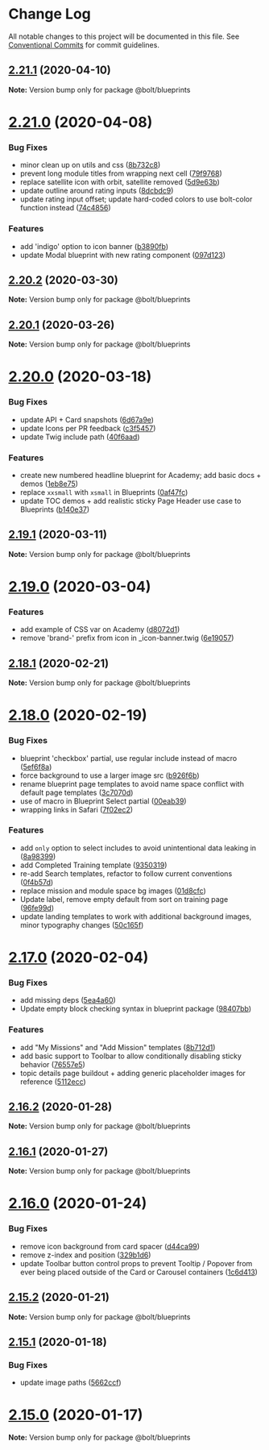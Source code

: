 # Change Log

All notable changes to this project will be documented in this file.
See [Conventional Commits](https://conventionalcommits.org) for commit guidelines.

## [2.21.1](https://github.com/boltdesignsystem/bolt/tree/master/docs-site/src/pages/pattern-lab/_patterns/03-blueprints/compare/v2.21.0...v2.21.1) (2020-04-10)

**Note:** Version bump only for package @bolt/blueprints





# [2.21.0](https://github.com/boltdesignsystem/bolt/tree/master/docs-site/src/pages/pattern-lab/_patterns/03-blueprints/compare/v2.20.2...v2.21.0) (2020-04-08)


### Bug Fixes

* minor clean up on utils and css ([8b732c8](https://github.com/boltdesignsystem/bolt/tree/master/docs-site/src/pages/pattern-lab/_patterns/03-blueprints/commit/8b732c87721a3fab083cdd48d16351847af31a01))
* prevent long module titles from wrapping next cell ([79f9768](https://github.com/boltdesignsystem/bolt/tree/master/docs-site/src/pages/pattern-lab/_patterns/03-blueprints/commit/79f9768bde42ac527d82a7b541a10f0c1a91f12f))
* replace satellite icon with orbit, satellite removed ([5d9e63b](https://github.com/boltdesignsystem/bolt/tree/master/docs-site/src/pages/pattern-lab/_patterns/03-blueprints/commit/5d9e63b864b5287d40c3430b187b9703c3cdc944))
* update outline around rating inputs ([8dcbdc9](https://github.com/boltdesignsystem/bolt/tree/master/docs-site/src/pages/pattern-lab/_patterns/03-blueprints/commit/8dcbdc961d1a102078c5bfcd6f2ec511aef1e2e9))
* update rating input offset; update hard-coded colors to use bolt-color function instead ([74c4856](https://github.com/boltdesignsystem/bolt/tree/master/docs-site/src/pages/pattern-lab/_patterns/03-blueprints/commit/74c485654e3a1d81df61bd45a7ac25cfd3b63f29))


### Features

* add 'indigo' option to icon banner ([b3890fb](https://github.com/boltdesignsystem/bolt/tree/master/docs-site/src/pages/pattern-lab/_patterns/03-blueprints/commit/b3890fb19d9d02ede89160a03e0a23a6831d3a91))
* update Modal blueprint with new rating component ([097d123](https://github.com/boltdesignsystem/bolt/tree/master/docs-site/src/pages/pattern-lab/_patterns/03-blueprints/commit/097d1236f21cb3f0aeda2ac5776a61b02607d42e))





## [2.20.2](https://github.com/boltdesignsystem/bolt/tree/master/docs-site/src/pages/pattern-lab/_patterns/03-blueprints/compare/v2.20.1...v2.20.2) (2020-03-30)

**Note:** Version bump only for package @bolt/blueprints





## [2.20.1](https://github.com/boltdesignsystem/bolt/tree/master/docs-site/src/pages/pattern-lab/_patterns/03-blueprints/compare/v2.20.0...v2.20.1) (2020-03-26)

**Note:** Version bump only for package @bolt/blueprints





# [2.20.0](https://github.com/boltdesignsystem/bolt/tree/master/docs-site/src/pages/pattern-lab/_patterns/03-blueprints/compare/v2.19.1...v2.20.0) (2020-03-18)


### Bug Fixes

* update API + Card snapshots ([6d67a9e](https://github.com/boltdesignsystem/bolt/tree/master/docs-site/src/pages/pattern-lab/_patterns/03-blueprints/commit/6d67a9e38705252516c444b918a33f97aeb7d8d0))
* update Icons per PR feedback ([c3f5457](https://github.com/boltdesignsystem/bolt/tree/master/docs-site/src/pages/pattern-lab/_patterns/03-blueprints/commit/c3f54575b0bbda56ad60f680bf8052ab648c7ae0))
* update Twig include path ([40f6aad](https://github.com/boltdesignsystem/bolt/tree/master/docs-site/src/pages/pattern-lab/_patterns/03-blueprints/commit/40f6aadcfae4437e3e9cf5e7aab5183ed10cfa7a))


### Features

* create new numbered headline blueprint for Academy; add basic docs + demos ([1eb8e75](https://github.com/boltdesignsystem/bolt/tree/master/docs-site/src/pages/pattern-lab/_patterns/03-blueprints/commit/1eb8e753d0e515165a1bee98b9420f08020e0106))
* replace `xxsmall` with `xsmall` in Blueprints ([0af47fc](https://github.com/boltdesignsystem/bolt/tree/master/docs-site/src/pages/pattern-lab/_patterns/03-blueprints/commit/0af47fc59d830e1989dcf98d189619d6b8bfcfd7))
* update TOC demos + add realistic sticky Page Header use case to Blueprints ([b140e37](https://github.com/boltdesignsystem/bolt/tree/master/docs-site/src/pages/pattern-lab/_patterns/03-blueprints/commit/b140e37be83cf4d0f8ae25cb8255856e0ad6a725))





## [2.19.1](https://github.com/boltdesignsystem/bolt/tree/master/docs-site/src/pages/pattern-lab/_patterns/03-blueprints/compare/v2.19.0...v2.19.1) (2020-03-11)

**Note:** Version bump only for package @bolt/blueprints





# [2.19.0](https://github.com/boltdesignsystem/bolt/tree/master/docs-site/src/pages/pattern-lab/_patterns/03-blueprints/compare/v2.18.1...v2.19.0) (2020-03-04)


### Features

* add example of CSS var on Academy ([d8072d1](https://github.com/boltdesignsystem/bolt/tree/master/docs-site/src/pages/pattern-lab/_patterns/03-blueprints/commit/d8072d145ff626bfff31972126e304fd8316a5d8))
* remove 'brand-' prefix from icon in _icon-banner.twig ([6e19057](https://github.com/boltdesignsystem/bolt/tree/master/docs-site/src/pages/pattern-lab/_patterns/03-blueprints/commit/6e19057a88e9e5c90343899d23dbc6c8b7d819a3))





## [2.18.1](https://github.com/boltdesignsystem/bolt/tree/master/docs-site/src/pages/pattern-lab/_patterns/03-blueprints/compare/v2.18.0...v2.18.1) (2020-02-21)

**Note:** Version bump only for package @bolt/blueprints





# [2.18.0](https://github.com/boltdesignsystem/bolt/tree/master/docs-site/src/pages/pattern-lab/_patterns/03-blueprints/compare/v2.17.1...v2.18.0) (2020-02-19)


### Bug Fixes

* blueprint 'checkbox' partial, use regular include instead of macro ([5ef6f8a](https://github.com/boltdesignsystem/bolt/tree/master/docs-site/src/pages/pattern-lab/_patterns/03-blueprints/commit/5ef6f8ac3cee7b04e04b80cb4b4ae6d34ae932da))
* force background to use a larger image src ([b926f6b](https://github.com/boltdesignsystem/bolt/tree/master/docs-site/src/pages/pattern-lab/_patterns/03-blueprints/commit/b926f6b6356136b4c0a33e4ad026280f1baa1b09))
* rename blueprint page templates to avoid name space conflict with default page templates ([3c7070d](https://github.com/boltdesignsystem/bolt/tree/master/docs-site/src/pages/pattern-lab/_patterns/03-blueprints/commit/3c7070d77546c90248658907dcdee630b4a0beed))
* use of macro in Blueprint Select partial ([00eab39](https://github.com/boltdesignsystem/bolt/tree/master/docs-site/src/pages/pattern-lab/_patterns/03-blueprints/commit/00eab393a7b534cfa91ccaf9e2a68d67711fe54e))
* wrapping links in Safari ([7f02ec2](https://github.com/boltdesignsystem/bolt/tree/master/docs-site/src/pages/pattern-lab/_patterns/03-blueprints/commit/7f02ec2ad946b8da54785ce741d62839b6e951e6))


### Features

* add `only` option to select includes to avoid unintentional data leaking in ([8a98399](https://github.com/boltdesignsystem/bolt/tree/master/docs-site/src/pages/pattern-lab/_patterns/03-blueprints/commit/8a983994299ea67b44c99c2f8f3d7fbb84927f04))
* add Completed Training template ([9350319](https://github.com/boltdesignsystem/bolt/tree/master/docs-site/src/pages/pattern-lab/_patterns/03-blueprints/commit/935031947b42fa062d2e18148668efea42f822be))
* re-add Search templates, refactor to follow current conventions ([0f4b57d](https://github.com/boltdesignsystem/bolt/tree/master/docs-site/src/pages/pattern-lab/_patterns/03-blueprints/commit/0f4b57d06d1f11cc52f2610564af066084ad8880))
* replace mission and module space bg images ([01d8cfc](https://github.com/boltdesignsystem/bolt/tree/master/docs-site/src/pages/pattern-lab/_patterns/03-blueprints/commit/01d8cfc77dcf947ba90835d9a67945089fa542bb))
* Update label, remove empty default from sort on training page ([96fe99d](https://github.com/boltdesignsystem/bolt/tree/master/docs-site/src/pages/pattern-lab/_patterns/03-blueprints/commit/96fe99d66dc2697960588426576bbfcfe988e01e))
* update landing templates to work with additional background images, minor typography changes ([50c165f](https://github.com/boltdesignsystem/bolt/tree/master/docs-site/src/pages/pattern-lab/_patterns/03-blueprints/commit/50c165f3fb6d355d9081d983a5abd70e72351f09))





# [2.17.0](https://github.com/boltdesignsystem/bolt/tree/master/docs-site/src/pages/pattern-lab/_patterns/03-blueprints/compare/v2.16.3...v2.17.0) (2020-02-04)


### Bug Fixes

* add missing deps ([5ea4a60](https://github.com/boltdesignsystem/bolt/tree/master/docs-site/src/pages/pattern-lab/_patterns/03-blueprints/commit/5ea4a608b33c12cac973118ae546c8134d6a18da))
* Update empty block checking syntax in blueprint package ([98407bb](https://github.com/boltdesignsystem/bolt/tree/master/docs-site/src/pages/pattern-lab/_patterns/03-blueprints/commit/98407bb6eda1e676dc2ce368a661e221f44ce9c7))


### Features

* add "My Missions" and "Add Mission" templates ([8b712d1](https://github.com/boltdesignsystem/bolt/tree/master/docs-site/src/pages/pattern-lab/_patterns/03-blueprints/commit/8b712d13e8da52909ede660f8015c9f1345b48f8))
* add basic support to Toolbar to allow conditionally disabling sticky behavior ([76557e5](https://github.com/boltdesignsystem/bolt/tree/master/docs-site/src/pages/pattern-lab/_patterns/03-blueprints/commit/76557e59a7728b9dbfeaf9974ac3077839f370c9))
* topic details page buildout + adding generic placeholder images for reference ([5112ecc](https://github.com/boltdesignsystem/bolt/tree/master/docs-site/src/pages/pattern-lab/_patterns/03-blueprints/commit/5112eccd4e6d892095de0765dd51b9e1ab13f9c0))





## [2.16.2](https://github.com/boltdesignsystem/bolt/tree/master/docs-site/src/pages/pattern-lab/_patterns/03-blueprints/compare/v2.16.1...v2.16.2) (2020-01-28)

**Note:** Version bump only for package @bolt/blueprints





## [2.16.1](https://github.com/boltdesignsystem/bolt/tree/master/docs-site/src/pages/pattern-lab/_patterns/03-blueprints/compare/v2.16.0...v2.16.1) (2020-01-27)

**Note:** Version bump only for package @bolt/blueprints





# [2.16.0](https://github.com/boltdesignsystem/bolt/tree/master/docs-site/src/pages/pattern-lab/_patterns/03-blueprints/compare/v2.15.2...v2.16.0) (2020-01-24)


### Bug Fixes

* remove icon background from card spacer ([d44ca99](https://github.com/boltdesignsystem/bolt/tree/master/docs-site/src/pages/pattern-lab/_patterns/03-blueprints/commit/d44ca99daf9c23de3dbb4a4382d35ad89fd87486))
* remove z-index and position ([329b1d6](https://github.com/boltdesignsystem/bolt/tree/master/docs-site/src/pages/pattern-lab/_patterns/03-blueprints/commit/329b1d6070d9db26ae9cae85ab730f3e4a835974))
* update Toolbar button control props to prevent Tooltip / Popover from ever being placed outside of the Card or Carousel containers ([1c6d413](https://github.com/boltdesignsystem/bolt/tree/master/docs-site/src/pages/pattern-lab/_patterns/03-blueprints/commit/1c6d41369bf02d8537bd9a98089f89715b187525))





## [2.15.2](https://github.com/boltdesignsystem/bolt/tree/master/docs-site/src/pages/pattern-lab/_patterns/03-blueprints/compare/v2.15.1...v2.15.2) (2020-01-21)

**Note:** Version bump only for package @bolt/blueprints





## [2.15.1](https://github.com/boltdesignsystem/bolt/tree/master/docs-site/src/pages/pattern-lab/_patterns/03-blueprints/compare/v2.15.0...v2.15.1) (2020-01-18)


### Bug Fixes

* update image paths ([5662ccf](https://github.com/boltdesignsystem/bolt/tree/master/docs-site/src/pages/pattern-lab/_patterns/03-blueprints/commit/5662ccf57e5ed7374811da697408c14265091099))





# [2.15.0](https://github.com/boltdesignsystem/bolt/tree/master/docs-site/src/pages/pattern-lab/_patterns/03-blueprints/compare/v2.14.3...v2.15.0) (2020-01-17)

**Note:** Version bump only for package @bolt/blueprints
